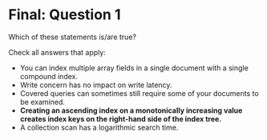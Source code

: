 # Final: Question 1

Which of these statements is/are true?

Check all answers that apply:

- You can index multiple array fields in a single document with a single compound index.
- Write concern has no impact on write latency.
- Covered queries can sometimes still require some of your documents to be examined.
- **Creating an ascending index on a monotonically increasing value creates index keys on the right-hand side of the index tree.**
- A collection scan has a logarithmic search time.